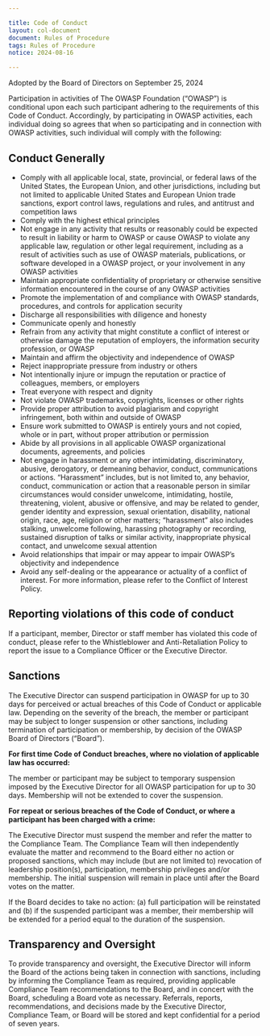 ```yaml
---

title: Code of Conduct
layout: col-document
document: Rules of Procedure
tags: Rules of Procedure
notice: 2024-08-16

---
```


Adopted by the Board of Directors on September 25, 2024

Participation in activities of The OWASP Foundation (“OWASP”) is conditional upon each such participant adhering to the requirements of this Code of Conduct. Accordingly, by participating in OWASP activities, each individual doing so agrees that when so participating and in connection with OWASP activities, such individual will comply with the following:

## Conduct Generally

- Comply with all applicable local, state, provincial, or federal laws of the United States, the European Union, and other jurisdictions, including but not limited to applicable United States and European Union trade sanctions, export control laws, regulations and rules, and antitrust and competition laws
- Comply with the highest ethical principles
- Not engage in any activity that results or reasonably could be expected to result in liability or harm to OWASP or cause OWASP to violate any applicable law, regulation or other legal requirement, including as a result of activities such as use of OWASP materials, publications, or software developed in a OWASP project, or your involvement in any OWASP activities
- Maintain appropriate confidentiality of proprietary or otherwise sensitive information encountered in the course of any OWASP activities
- Promote the implementation of and compliance with OWASP standards, procedures, and controls for application security
- Discharge all responsibilities with diligence and honesty
- Communicate openly and honestly
- Refrain from any activity that might constitute a conflict of interest or otherwise damage the reputation of employers, the information security profession, or OWASP
- Maintain and affirm the objectivity and independence of OWASP
- Reject inappropriate pressure from industry or others
- Not intentionally injure or impugn the reputation or practice of colleagues, members, or employers
- Treat everyone with respect and dignity
- Not violate OWASP trademarks, copyrights, licenses or other rights
- Provide proper attribution to avoid plagiarism and copyright infringement, both within and outside of OWASP
- Ensure work submitted to OWASP is entirely yours and not copied, whole or in part, without proper attribution or permission
- Abide by all provisions in all applicable OWASP organizational documents, agreements, and policies
- Not engage in harassment or any other intimidating, discriminatory, abusive, derogatory, or demeaning behavior, conduct, communications or actions. “Harassment” includes, but is not limited to, any behavior, conduct, communication or action that a reasonable person in similar circumstances would consider unwelcome, intimidating, hostile, threatening, violent, abusive or offensive, and may be related to gender, gender identity and expression, sexual orientation, disability, national origin, race, age, religion or other matters; “harassment” also includes stalking, unwelcome following, harassing photography or recording, sustained disruption of talks or similar activity, inappropriate physical contact, and unwelcome sexual attention
- Avoid relationships that impair or may appear to impair OWASP’s objectivity and independence
- Avoid any self-dealing or the appearance or actuality of a conflict of interest. For more information, please refer to the Conflict of Interest Policy.

## Reporting violations of this code of conduct

If a participant, member, Director or staff member has violated this code of conduct, please refer to the Whistleblower and Anti-Retaliation Policy to report the issue to a Compliance Officer or the Executive Director.

## Sanctions

The Executive Director can suspend participation in OWASP for up to 30 days for perceived or actual breaches of this Code of Conduct or applicable law. Depending on the severity of the breach, the member or participant may be subject to longer suspension or other sanctions, including termination of participation or membership, by decision of the OWASP Board of Directors (“Board”).

**For first time Code of Conduct breaches, where no violation of applicable law has occurred:**

The member or participant may be subject to temporary suspension imposed by the Executive Director for all OWASP participation for up to 30 days. Membership will not be extended to cover the suspension.

**For repeat or serious breaches of the Code of Conduct, or where a participant has been charged with a crime:**

The Executive Director must suspend the member and refer the matter to the Compliance Team. The Compliance Team will then independently evaluate the matter and recommend to the Board either no action or proposed sanctions, which may include (but are not limited to) revocation of leadership position(s), participation, membership privileges and/or membership. The initial suspension will remain in place until after the Board votes on the matter.

If the Board decides to take no action: (a) full participation will be reinstated and (b) if the suspended participant was a member, their membership will be extended for a period equal to the duration of the suspension.

## Transparency and Oversight

To provide transparency and oversight, the Executive Director will inform the Board of the actions being taken in connection with sanctions, including by informing the Compliance Team as required, providing applicable Compliance Team recommendations to the Board, and in concert with the Board, scheduling a Board vote as necessary. Referrals, reports, recommendations, and decisions made by the Executive Director, Compliance Team, or Board will be stored and kept confidential for a period of seven years.
